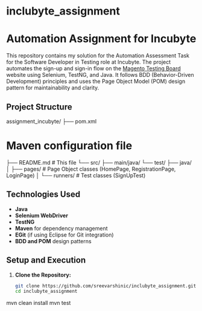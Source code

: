 # inclubyte_assignment
# Automation Assignment for Incubyte

This repository contains my solution for the Automation Assessment Task for the Software Developer in Testing role at Incubyte. The project automates the sign-up and sign-in flow on the [Magento Testing Board](https://magento.softwaretestingboard.com/) website using Selenium, TestNG, and Java. It follows BDD (Behavior-Driven Development) principles and uses the Page Object Model (POM) design pattern for maintainability and clarity.

## Project Structure

assignment_incubyte/
├── pom.xml 
# Maven configuration file
├── README.md # This file 
└── src/ ├── main/java/ 
└── test/ ├── java/ │ ├── pages/ # Page Object classes (HomePage, RegistrationPage, LoginPage) │ 
└── runners/ # Test classes (SignUpTest)

## Technologies Used

- **Java**
- **Selenium WebDriver**
- **TestNG**
- **Maven** for dependency management
- **EGit** (if using Eclipse for Git integration)
- **BDD and POM** design patterns

## Setup and Execution

1. **Clone the Repository:**
   ```bash
   git clone https://github.com/sreevarshinic/inclubyte_assignment.git
   cd inclubyte_assignment
mvn clean install
mvn test
